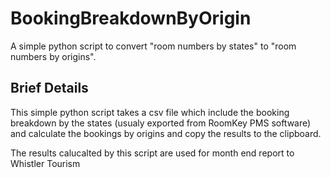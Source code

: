 # BookingBreakdownByOrigin
A simple python script to convert "room numbers by states" to "room numbers by origins".

## Brief Details

This simple python script takes a csv file which include the booking breakdown by the states (usualy exported from RoomKey PMS software) and calculate the bookings by origins and copy the results to the clipboard.

The results calucalted by this script are used for month end report to Whistler Tourism
